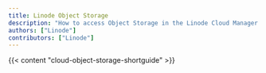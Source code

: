 ```yaml
---
title: Linode Object Storage
description: "How to access Object Storage in the Linode Cloud Manager."
authors: ["Linode"]
contributors: ["Linode"]
---
```


{{< content "cloud-object-storage-shortguide" >}}
